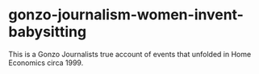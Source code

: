 # gonzo-journalism-women-invent-babysitting
This is a Gonzo Journalists true account of events that unfolded in Home Economics circa 1999.
